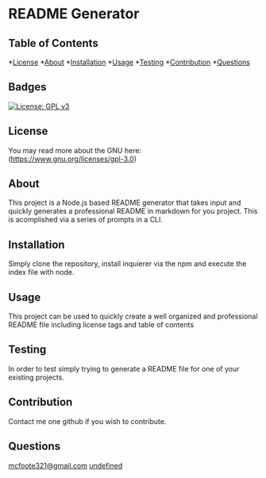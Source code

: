 # README Generator

  ## Table of Contents
  *[License](#license)
  *[About](#about)
  *[Installation](#installation)
  *[Usage](#usage)
  *[Testing](#testing)
  *[Contribution](#contribution)
  *[Questions](#questions)

  ## Badges
  [![License: GPL v3](https://img.shields.io/badge/License-GPLv3-blue.svg)](https://www.gnu.org/licenses/gpl-3.0)

  ## License
  You may read more about the GNU here: 
  (https://www.gnu.org/licenses/gpl-3.0)

  ## About
  This project is a Node.js based README generator that takes input and quickly generates a professional README in markdown for you project. This is acomplished via a series of prompts in a CLI.

  ## Installation
  Simply clone the repository, install inquierer via the npm and execute the index file with node.

  ## Usage
  This project can be used to quickly create a well organized and professional README file including license tags and table of contents

  ## Testing
  In order to test simply trying to generate a README file for one of your existing projects.

  ## Contribution
  Contact me one github if you wish to contribute.

  ## Questions
  mcfoote321@gmail.com
  [undefined](https://github.com/undefined)

